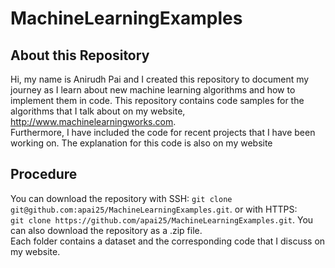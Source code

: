 # MachineLearningExamples
## About this Repository
Hi, my name is Anirudh Pai and I created this repository to document my journey as I learn about new machine learning algorithms and how to implement them in code.
This repository contains code samples for the algorithms that I talk about on my website, http://www.machinelearningworks.com.  
Furthermore, I have included the code for recent projects that I have been working on. The explanation for this code is also on my website 

## Procedure
You can download the repository with SSH: `git clone git@github.com:apai25/MachineLearningExamples.git`. 
or with HTTPS:  
`git clone https://github.com/apai25/MachineLearningExamples.git`. 
You can also download the repository as a .zip file.  
Each folder contains a dataset and the corresponding code that I discuss on my website. 
